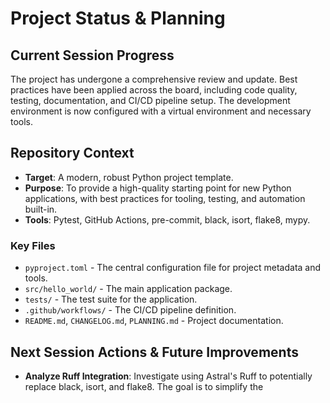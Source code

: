 # Project Status & Planning

## Current Session Progress

The project has undergone a comprehensive review and update. Best practices have been applied across the board, including code quality, testing, documentation, and CI/CD pipeline setup. The development environment is now configured with a virtual environment and necessary tools.

## Repository Context

- **Target**: A modern, robust Python project template.
- **Purpose**: To provide a high-quality starting point for new Python applications, with best practices for tooling, testing, and automation built-in.
- **Tools**: Pytest, GitHub Actions, pre-commit, black, isort, flake8, mypy.

### Key Files

- `pyproject.toml` - The central configuration file for project metadata and tools.
- `src/hello_world/` - The main application package.
- `tests/` - The test suite for the application.
- `.github/workflows/` - The CI/CD pipeline definition.
- `README.md`, `CHANGELOG.md`, `PLANNING.md` - Project documentation.

## Next Session Actions & Future Improvements

- **Analyze Ruff Integration**: Investigate using Astral's Ruff to potentially replace black, isort, and flake8. The goal is to simplify the
